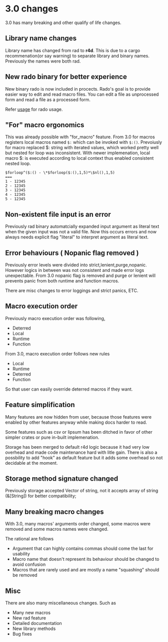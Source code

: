 # 3.0 changes

3.0 has many breaking and other qualify of life changes.

## Library name changes

Library name has changed from rad to **r4d**. This is due to a cargo
recommenation(or say warning) to separate library and binary names. Previously
the names were both rad.

## New rado binary for better experience

New binary rado is now included in procects. Rado's goal is to provide easier
way to edit and read macro files. You can edit a file as unprocessed form and
read a file as a processed form.

Refer [usage](./usage.md) for rado usage.

## "For" macro ergonomics

This was already possible with "for\_macro" feature. From 3.0 for macros
registers local macros named ```$:``` which can be invoked with ```$:()```.
Prevoiusly for macro replaced $: string with iterated values, which worked
pretty well but nested for loop was inconsistent. With newer implemenation,
local macro $: is executed according to local context thus enabled
consistent nested loop.

```
$forloop^($:() - \*$forloop($:(),1,5)*\$nl(),1,5)
===
1 - 12345
2 - 12345
3 - 12345
4 - 12345
5 - 12345
```

## Non-existent file input is an error

Previously rad binary automatcially expanded input argument as literal text
when the given input was not a valid file. Now this occurs errors and now
always needs explicit flag "literal" to interpret argument as literal text.

## Error behaviours ( Nopanic flag removed )

Previously error levels were divided into strict,lenient,purge,nopanic. However
logics in between was not consistent and made error logs unexpectable. From 3.0
nopanic flag is removed and purge or lenient will prevents panic from both
runtime and function macros.

There are misc changes to error loggings and strict panics, ETC.

## Macro execution order

Previously macro execution order was following,
- Deterred
- Local
- Runtime
- Function

From 3.0, macro execution order follows new rules
- Local
- Runtime
- Deterred
- Function

So that user can easily override deterred macros if they want.

## Feature simplification

Many features are now hidden from user, because those features were enabled by
other features anyway while making docs harder to read.

Some features such as csv or lipsum has been ditched in favor of other simpler
crates or pure in-built implemenation.

Storage has been merged to default r4d logic because it had very low overhead
and made code maintenance hard with litle gain. There is also a possbility to
add "hook" as default feature but it adds some overhead so not decidable at the
moment.

## Storage method signature changed

Previously storage accepted Vector of string, not it accepts array of string
(&[String]) for better compatibility;

## Many breaking macro changes

With 3.0, many macros' arguments order changed, some macros were removed and
some macros names were changed.

The rational are follows

- Argument that can highly contains commas should come the last for usability
- Macro name that doesn't represent its behaviour should be changed to avoid
confusion
- Macros that are rarely used and are mostly a name "squashing" should be
removed

## Misc

There are also many miscellaneous changes. Such as

- Many new macros
- New rad feature
- Detailed documentation
- New library methods
- Bug fixes

